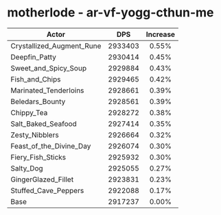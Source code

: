 # motherlode - ar-vf-yogg-cthun-me
| Actor | DPS | Increase |
|---|:---:|:---:|
|Crystallized_Augment_Rune|2933403|0.55%|
|Deepfin_Patty|2930414|0.45%|
|Sweet_and_Spicy_Soup|2929884|0.43%|
|Fish_and_Chips|2929465|0.42%|
|Marinated_Tenderloins|2928661|0.39%|
|Beledars_Bounty|2928561|0.39%|
|Chippy_Tea|2928272|0.38%|
|Salt_Baked_Seafood|2927414|0.35%|
|Zesty_Nibblers|2926664|0.32%|
|Feast_of_the_Divine_Day|2926074|0.30%|
|Fiery_Fish_Sticks|2925932|0.30%|
|Salty_Dog|2925055|0.27%|
|GingerGlazed_Fillet|2923831|0.23%|
|Stuffed_Cave_Peppers|2922088|0.17%|
|Base|2917237|0.00%|
